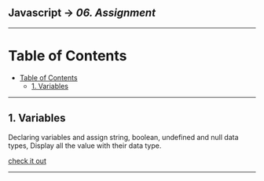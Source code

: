 ## Javascript -> <em>06. Assignment</em> 

<hr/>

# Table of Contents
- [Table of Contents](#table-of-contents)
  - [1. Variables](#1-variables)

<hr/>

## 1. Variables

Declaring variables and assign string, boolean, undefined and null data types, Display all the value with their data type.

[check it out](./00.Output/01.Variable.png)

<hr/>